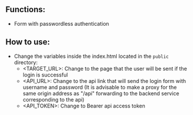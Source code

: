 ## Functions:
- Form with passwordless authentication

## How to use:

- Change the variables inside the index.html located in the `public` directory:
  - <TARGET_URL>: Change to the page that the user will be sent if the login is successful
  - <API_URL>: Change to the api link that will send the login form with username and password (It is advisable to make a proxy for the same origin address as "/api" forwarding to the backend service corresponding to the api)
  - <API_TOKEN>: Change to Bearer api access token